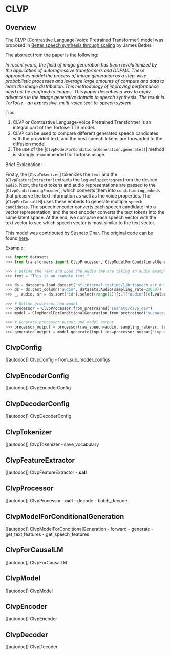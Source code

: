 <!--Copyright 2023 The HuggingFace Team. All rights reserved.

Licensed under the Apache License, Version 2.0 (the "License"); you may not use this file except in compliance with
the License. You may obtain a copy of the License at

http://www.apache.org/licenses/LICENSE-2.0

Unless required by applicable law or agreed to in writing, software distributed under the License is distributed on
an "AS IS" BASIS, WITHOUT WARRANTIES OR CONDITIONS OF ANY KIND, either express or implied. See the License for the
specific language governing permissions and limitations under the License.

⚠️ Note that this file is in Markdown but contain specific syntax for our doc-builder (similar to MDX) that may not be
rendered properly in your Markdown viewer.

-->

# CLVP

## Overview

The CLVP (Contrastive Language-Voice Pretrained Transformer) model was proposed in [Better speech synthesis through scaling](https://arxiv.org/abs/2305.07243) by James Betker.

The abstract from the paper is the following:

*In recent years, the field of image generation has been revolutionized by the application of autoregressive transformers and DDPMs. These approaches model the process of image generation as a step-wise probabilistic processes and leverage large amounts of compute and data to learn the image distribution. This methodology of improving performance need not be confined to images. This paper describes a way to apply advances in the image generative domain to speech synthesis. The result is TorToise - an expressive, multi-voice text-to-speech system.*

Tips:

1. CLVP or Contrastive Language-Voice Pretrained Transformer is an integral part of the Tortoise TTS model.
2. CLVP can be used to compare different generated speech candidates with the provided text, and the best speech tokens are forwarded to the diffusion model.
3. The use of the [`ClvpModelForConditionalGeneration.generate()`] method is strongly recommended for tortoise usage.

Brief Explanation:

Firstly, the [`ClvpTokenizer`] tokenizes the `text` and the [`ClvpFeatureExtractor`] extracts the `log-melspectrogram` from the desired `audio`. 
Next, the text tokens and audio representations are passed to the [`ClvpConditioningEncoder`], which converts them into `conditioning_embeds` that preserve the text information as well as the voice properties. The [`ClvpForCausalLM`] uses these embeds to generate multiple `speech candidates`. 
The speech encoder converts each speech candidate into a vector representation, and the text encoder converts the text tokens into the same latent space. 
At the end, we compare each speech vector with the text vector to see which speech vector is most similar to the text vector. 


This model was contributed by [Susnato Dhar](https://huggingface.co/susnato).
The original code can be found [here](https://github.com/neonbjb/tortoise-tts).


Example :

```python
>>> import datasets
>>> from transformers import ClvpProcessor, ClvpModelForConditionalGeneration

>>> # Define the Text and Load the Audio (We are taking an audio example from HuggingFace Hub using `datasets` library)
>>> text = "This is an example text."

>>> ds = datasets.load_dataset("hf-internal-testing/librispeech_asr_dummy", "clean", split="validation")
>>> ds = ds.cast_column("audio", datasets.Audio(sampling_rate=22050))
>>> _, audio, sr = ds.sort("id").select(range(1))[:1]["audio"][0].values()

>>> # Define processor and model
>>> processor = ClvpProcessor.from_pretrained("susnato/clvp_dev")
>>> model = ClvpModelForConditionalGeneration.from_pretrained("susnato/clvp_dev")

>>> # Generate processor output and model output 
>>> processor_output = processor(raw_speech=audio, sampling_rate=sr, text=text, return_tensors="pt")
>>> generated_output = model.generate(input_ids=processor_output["input_ids"], input_features=processor_output["input_features"], num_beams=4, num_return_sequences=4)
```


## ClvpConfig

[[autodoc]] ClvpConfig
    - from_sub_model_configs

## ClvpEncoderConfig

[[autodoc]] ClvpEncoderConfig

## ClvpDecoderConfig

[[autodoc]] ClvpDecoderConfig

## ClvpTokenizer

[[autodoc]] ClvpTokenizer
    - save_vocabulary

## ClvpFeatureExtractor

[[autodoc]] ClvpFeatureExtractor
    - __call__

## ClvpProcessor

[[autodoc]] ClvpProcessor
    - __call__
    - decode
    - batch_decode

## ClvpModelForConditionalGeneration

[[autodoc]] ClvpModelForConditionalGeneration
    - forward
    - generate
    - get_text_features
    - get_speech_features

## ClvpForCausalLM

[[autodoc]] ClvpForCausalLM

## ClvpModel

[[autodoc]] ClvpModel

## ClvpEncoder

[[autodoc]] ClvpEncoder

## ClvpDecoder

[[autodoc]] ClvpDecoder

